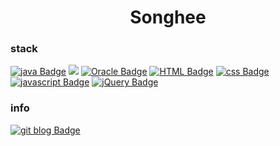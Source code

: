 <h1 align="center">Songhee</h1>


### stack
[![java Badge](http://img.shields.io/badge/Java-007396?style=flat-square&logo=java&logoColor=white)]() 
<img src="https://img.shields.io/badge/SpringBoot-6DB33F?style=flat-square&logo=Spring&logoColor=white"/></a> 
[![Oracle Badge](http://img.shields.io/badge/Oracle-F80000?style=flat-square&logo=Oracle&logoColor=white)](#) 
[![HTML Badge](http://img.shields.io/badge/HTML-E34F26?style=flat-square&logo=HTML5&logoColor=white)](#) 
[![css Badge](http://img.shields.io/badge/css-1572B6?style=flat-square&logo=CSS3&logoColor=white)](#) 
[![javascript Badge](http://img.shields.io/badge/JavaScript-F7DF1E?style=flat-square&logo=JavaScript&logoColor=white)](#) 
[![jQuery Badge](http://img.shields.io/badge/jQuery-0769AD?style=flat-square&logo=jQuery&logoColor=white)](#) 
  
### info
[![git blog Badge](http://img.shields.io/badge/Git%20blog-black?style=flat-square&logo=blogger&logoColor=white)](https://songhees.github.io/)
